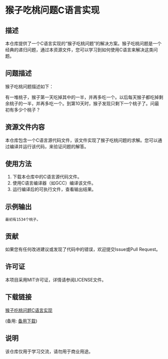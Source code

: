 # 猴子吃桃问题C语言实现

## 描述

本仓库提供了一个C语言实现的“猴子吃桃问题”的解决方案。猴子吃桃问题是一个经典的递归问题，通过本资源文件，您可以学习到如何使用C语言来解决这类问题。

## 问题描述

猴子吃桃问题描述如下：

有一堆桃子，猴子第一天吃掉其中的一半，并再多吃一个。以后每天猴子都吃掉剩余桃子的一半，并再多吃一个。到第10天时，猴子发现只剩下一个桃子了。问最初有多少个桃子？

## 资源文件内容

本仓库包含一个C语言源代码文件，该文件实现了猴子吃桃问题的求解。您可以通过编译并运行该代码，来验证问题的解答。

## 使用方法

1. 下载本仓库中的C语言源代码文件。
2. 使用C语言编译器（如GCC）编译该文件。
3. 运行编译后的可执行文件，查看输出结果。

## 示例输出

```
最初有1534个桃子。
```

## 贡献

如果您有任何改进建议或发现了代码中的错误，欢迎提交Issue或Pull Request。

## 许可证

本项目采用MIT许可证，详情请参阅LICENSE文件。

## 下载链接
[猴子吃桃问题C语言实现](https://pan.quark.cn/s/0da4c501a245) 

(备用: [备用下载](https://pan.baidu.com/s/1-61lh1zjyr9U4MNZJ0zboA?pwd=1234))

## 说明

该仓库仅用于学习交流，请勿用于商业用途。
